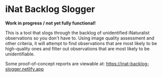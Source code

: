 # iNat Backlog Slogger
**Work in progress / not yet fully functional!**

This is a tool that slogs through the backlog of unidentified iNaturalist observations so you don't have to.
Using image quality assessment and other criteria, it will attempt to find observations that are most likely
to be high-quality ones and filter out observations that are most likely to be unidentifiable.

Some proof-of-concept reports are viewable at: https://inat-backlog-slogger.netlify.app
